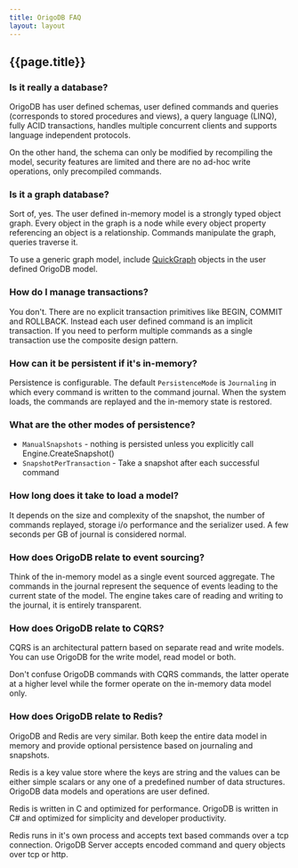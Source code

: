 ```yaml
---
title: OrigoDB FAQ
layout: layout
---
```


## {{page.title}}


### Is it really a database?
OrigoDB has user defined schemas, user defined commands and queries (corresponds to stored procedures and views), a query language (LINQ), fully ACID transactions, handles multiple concurrent clients and supports language independent protocols.

On the other hand, the schema can only be modified by recompiling the model, security features are limited and there are no ad-hoc write operations, only precompiled commands.

### Is it a graph database?
Sort of, yes. The user defined in-memory model is a strongly typed object graph. Every object in the graph is a node while every object property referencing an object is a relationship.
Commands manipulate the graph, queries traverse it.

To use a generic graph model, include [QuickGraph](https://quickgraph.codeplex.com) objects in the user defined OrigoDB model.

### How do I manage transactions?
You don't. There are no explicit transaction primitives like BEGIN, COMMIT and ROLLBACK. Instead each user defined command is an implicit transaction. If you need to perform multiple commands as a single transaction use the composite design pattern.

### How can it be persistent if it's in-memory?
Persistence is configurable. The default `PersistenceMode` is `Journaling` in which every command is written to the command journal. When the system loads, the commands are replayed and the in-memory state is restored.

### What are the other modes of persistence?
* `ManualSnapshots` - nothing is persisted unless you explicitly call Engine.CreateSnapshot()
* `SnapshotPerTransaction` - Take a snapshot after each successful command

### How long does it take to load a model?
It depends on the size and complexity of the snapshot, the number of commands replayed, storage i/o performance and the serializer used. A few seconds per GB of journal is considered normal.  

### How does OrigoDB relate to event sourcing?
Think of the in-memory model as a single event sourced aggregate. The commands in the journal represent the sequence of events leading to the current state of the model. The engine takes care of reading and writing to the journal, it is entirely transparent.

### How does OrigoDB relate to CQRS?
CQRS is an architectural pattern based on separate read and write models. You can use OrigoDB for the write model, read model or both.

Don't confuse OrigoDB commands with CQRS commands, the latter operate at a higher level while the former operate on the in-memory data model only.

### How does OrigoDB relate to Redis?
OrigoDB and Redis are very similar. Both keep the entire data model in memory and provide optional persistence based on journaling and snapshots.

Redis is a key value store where the keys are string and the values can be either simple scalars or any one of a predefined number of data structures. OrigoDB data models and operations are user defined.

Redis is written in C and optimized for performance. OrigoDB is written in C# and optimized for simplicity and developer productivity.

Redis runs in it's own process and accepts text based commands over a tcp connection. OrigoDB Server accepts encoded command and query objects over tcp or http.
